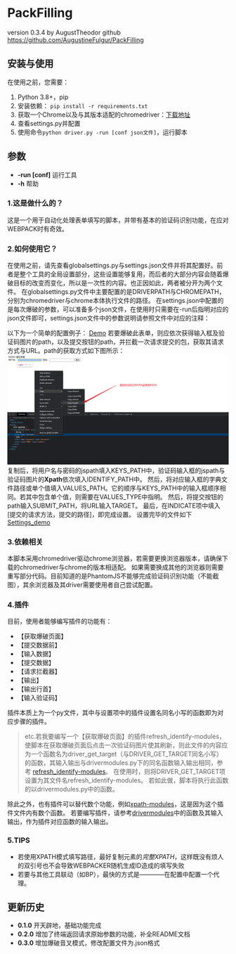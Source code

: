 # **PackFilling**
version 0.3.4
by AugustTheodor
github https://github.com/AugustineFulgur/PackFilling

## 安装与使用
在使用之前，您需要：
1. Python 3.8+，pip
2. 安装依赖： `pip install -r requirements.txt`
3. 获取一个Chrome以及与其版本适配的chromedriver：[下载地址](http://chromedriver.storage.googleapis.com/index.html)
4. 查看settings.py并配置
5. 使用命令`python driver.py -run [conf json文件]`，运行脚本

## 参数
- **-run \[conf\]** 运行工具
- **-h** 帮助

### 1.这是做什么的？
这是一个用于自动化处理表单填写的脚本，并带有基本的验证码识别功能，在应对WEBPACK时有奇效。

### 2.如何使用它？
在使用之前，请先查看globalsettings.py与settings.json文件并将其配置好。前者是整个工具的全局设置部分，这些设置能够复用，而后者的大部分内容会随着爆破目标的改变而变化，所以是一次性的内容。也正因如此，两者被分开为两个文件。
在globalsettings.py文件中主要配置的是DRIVERPATH与CHROMEPATH，分别为chromedriver与chrome本体执行文件的路径。
在settings.json中配置的是每次爆破的参数，可以准备多个json文件，在使用时只需要在-run后指明对应的json文件即可，settings.json文件中的参数说明请参照文件中对应的注释：

以下为一个简单的配置例子：
[Demo](/demo/demo.html)
若要爆破此表单，则应依次获得输入框及验证码图片的path，以及提交按钮的path，并拦截一次请求提交的包，获取其请求方式与URL。path的获取方式如下图所示：
![复制path](/demo/1.png)
复制后，将用户名与密码的jspath填入KEYS_PATH中，验证码输入框的jspath与验证码图片的**Xpath**依次填入IDENTIFY_PATH中。
然后，将对应输入框的字典文件路径或单个值填入VALUES_PATH。它的顺序与KEYS_PATH中的输入框顺序相同。若其中包含单个值，则需要在VALUES_TYPE中指明。
然后，将提交按钮的path输入SUBMIT_PATH，将URL输入TARGET。
最后，在INDICATE项中填入[提交的请求方法，提交的路径]，即完成设置。
设置完毕的文件如下[Settings_demo](/demo/settings_demo.py)

### 3.依赖相关
本脚本采用chromedriver驱动chrome浏览器，若需要更换浏览器版本，请确保下载的chromedriver与chrome的版本相适配。
如果需要换成其他的浏览器则需要重写部分代码。目前知道的是PhantomJS不能够完成验证码识别功能（不能截图），其余浏览器及其driver需要使用者自己尝试配置。

### 4.插件
目前，使用者能够编写插件的功能有：
- 【获取爆破页面】
- 【提交数据前】
- 【输入数据】
- 【提交数据】
- 【请求拦截器】
- 【输出】
- 【输出行首】
- 【输入验证码】

插件本质上为一个py文件，其中与设置项中的插件设置名同名小写的函数即为对应步骤的插件。

> etc.若我要编写一个【获取爆破页面】的插件refresh_identify-modules，使脚本在获取爆破页面后点击一次验证码图片使其刷新，则此文件的内容应为一个函数名为driver_get_target（与DRIVER_GET_TARGET同名小写）的函数，其输入输出与drivermodules.py下的同名函数输入输出相同，参考 [refresh_identify-modules](/thirdparty-modules/refresh_identify-modules.py)。
> 在使用时，则将DRIVER_GET_TARGET项设置为其文件名refresh_identify-modules。
> 若如此做，脚本将执行此函数的以drivermodules.py中的函数。

除此之外，也有插件可以替代数个功能，例如[xpath-modules](/thirdparty-modules/xpath-modules.py)，这是因为这个插件文件内有数个函数。
若要编写插件，请参考[drivermodules](drivermodules.py)中的函数及其输入输出，作为插件对应函数的输入输出。

### 5.TIPS
- 若使用XPATH模式填写路径，最好复制元素的*完整XPATH*，这样既没有烦人的双引号也不会导致WEBPACKER随机生成ID造成的填写失败
- 若要与其他工具联动（如BP），最快的方式是————在配置中配置一个代理。

## 更新历史
- **0.1.0** 开天辟地，基础功能完成
- **0.2.0** 增加了终端返回请求原始参数的功能，补全README文档 
- **0.3.0** 增加爆破音叉模式，修改配置文件为.json格式